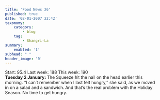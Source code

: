 ```yaml
---
title: 'Food News 26'
published: true
date: '02-01-2007 22:42'
taxonomy:
    category:
        - blog
    tag:
        - Shangri-La
summary:
    enabled: '1'
subhead: " "
header_image: '0'
---
```


Start: 95.4 Last week: 188 This week: 190  
**Tuesday 2 January:** The Squeeze hit the nail on the head earlier this morning. “I can’t remember when I last felt hungry,” she said, as we moved in on a salad and a sandwich. And that’s the real problem with the Holiday Season. No time to get hungry.
